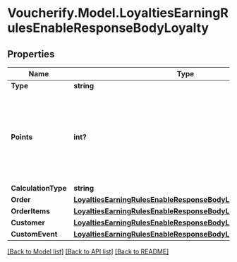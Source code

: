 # Voucherify.Model.LoyaltiesEarningRulesEnableResponseBodyLoyalty

## Properties

Name | Type | Description | Notes
------------ | ------------- | ------------- | -------------
**Type** | **string** |  | [optional] 
**Points** | **int?** | Defines how the points will be added to the loyalty card. FIXED adds a fixed number of points. | [optional] 
**CalculationType** | **string** |  | [optional] 
**Order** | [**LoyaltiesEarningRulesEnableResponseBodyLoyaltyOrder**](LoyaltiesEarningRulesEnableResponseBodyLoyaltyOrder.md) |  | [optional] 
**OrderItems** | [**LoyaltiesEarningRulesEnableResponseBodyLoyaltyOrderItems**](LoyaltiesEarningRulesEnableResponseBodyLoyaltyOrderItems.md) |  | [optional] 
**Customer** | [**LoyaltiesEarningRulesEnableResponseBodyLoyaltyCustomer**](LoyaltiesEarningRulesEnableResponseBodyLoyaltyCustomer.md) |  | [optional] 
**CustomEvent** | [**LoyaltiesEarningRulesEnableResponseBodyLoyaltyCustomEvent**](LoyaltiesEarningRulesEnableResponseBodyLoyaltyCustomEvent.md) |  | [optional] 

[[Back to Model list]](../README.md#documentation-for-models) [[Back to API list]](../README.md#documentation-for-api-endpoints) [[Back to README]](../README.md)

